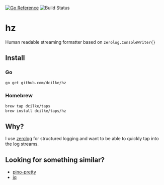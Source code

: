 [![Go Reference](https://pkg.go.dev/badge/github.com/dcilke/hz.svg)](https://pkg.go.dev/github.com/dcilke/hz)
![Build Status](https://github.com/dcilke/hz/actions/workflows/release.yml/badge.svg)

# hz

Human readable streaming formatter based on `zerolog.ConsoleWriter{}`

## Install

### Go

```zsh
go get github.com/dcilke/hz
```

### Homebrew

```zsh
brew tap dcilke/taps
brew install dcilke/taps/hz
```

## Why?

I use [zerolog](https://github.com/rs/zerolog) for structured logging and want to be able to quickly tap into the log streams.

## Looking for something similar?

- [pino-pretty](https://github.com/pinojs/pino-pretty)
- [jq](https://github.com/stedolan/jq)
